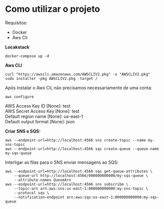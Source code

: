 # Como utilizar o projeto
Requisitos:

 - Docker
 - Aws Cli

**Locakstack**

    docker-compose up -d

**Aws CLI**

    curl "https://awscli.amazonaws.com/AWSCLIV2.pkg" -o "AWSCLIV2.pkg"
    sudo installer -pkg AWSCLIV2.pkg -target /
Após instalar o Aws Cli, não precisamos necessariamente de uma conta:

    aws configure
AWS Access Key ID [None]: test <br/>
AWS Secret Access Key [None]: test <br/>
Default region name [None]: us-east-1 <br/>
Default output format [None]: json

**Criar SNS e SQS:**

    aws --endpoint-url=http://localhost:4566 sns create-topic --name my-sns-topic
    aws --endpoint-url=http://localhost:4566 sqs create-queue --queue-name my-sqs-queue
 
 Interligar as filas para o SNS enviar mensagens ao SQS:

    aws --endpoint-url=http://localhost:4566 sqs get-queue-attributes \
        --queue-url http://localhost:4566/000000000000/my-sqs-queue \
        --attribute-names QueueArn
    aws --endpoint-url=http://localhost:4566 sns subscribe \
        --topic-arn arn:aws:sns:us-east-1:000000000000:my-sns-topic \
        --protocol sqs \
        --notification-endpoint arn:aws:sqs:us-east-1:000000000000:my-sqs-queue


  

